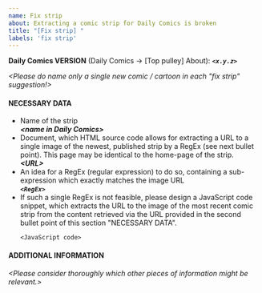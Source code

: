```yaml
---
name: Fix strip
about: Extracting a comic strip for Daily Comics is broken 
title: "[Fix strip] "
labels: 'fix strip'
---
```


**Daily Comics VERSION** (Daily Comics → [Top pulley] About): ***`<x.y.z>`***

*\<Please do name only a single new comic / cartoon in each "fix strip" suggestion!\>*

#### NECESSARY DATA
- Name of the strip<br />
  ***\<name in Daily Comics\>***
- Document, which HTML source code allows for extracting a URL to a single image of the newest, published strip by a RegEx (see next bullet point).  This page may be identical to the home-page of the strip.<br />
  ***\<URL\>***
- An idea for a RegEx (regular expression) to do so, containing a sub-expression which exactly matches the image URL<br />
  ***`<RegEx>`***
- If such a single RegEx is not feasible, please design a JavaScript code snippet, which extracts the URL to the image of the most recent comic strip from the content retrieved via the URL provided in the second bullet point of this section "NECESSARY DATA".
  ```
  <JavaScript code>
  ```

#### ADDITIONAL INFORMATION
*\<Please consider thoroughly which other pieces of information might be relevant.\>*

